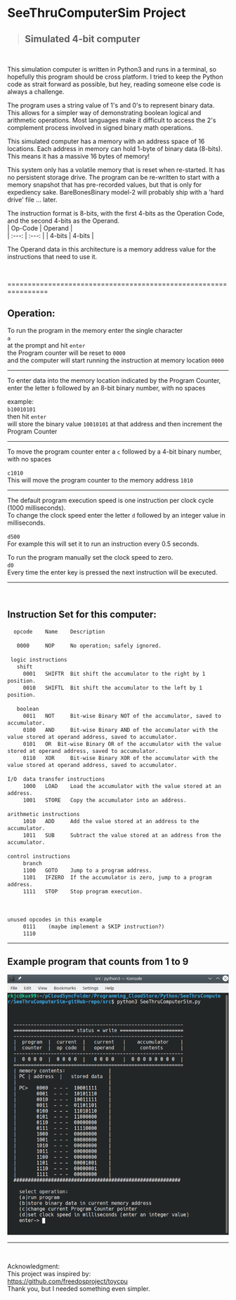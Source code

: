 SeeThruComputerSim Project
===

> ## Simulated 4-bit computer

<br>

This simulation computer is written in Python3 and runs in a terminal, so hopefully this program should be cross platform. I tried to keep the Python code as strait forward as possible, but hey, reading someone else code is always a challenge.  

The program uses a string value of 1's and 0's to represent binary data.  
This allows for a simpler way of demonstrating boolean logical and arithmetic operations. Most languages make it difficult to access the 2's complement process involved in signed binary math operations.  

This simulated computer has a memory with an address space of 16 locations. Each address in memory can hold 1-byte of binary data (8-bits). This means it has a massive 16 bytes of memory!  

This system only has a volatile memory that is reset when re-started. It has no persistent storage drive. The program can be re-written to start with a memory snapshot that has pre-recorded values, but that is only for expediency sake. BareBonesBinary model-2 will probably ship with a 'hard drive' file ... later.

The instruction format is 8-bits, with the first 4-bits as the Operation Code, and the second 4-bits as the Operand.  
| Op-Code |    Operand |  
| :---: | :---: |
| 4-bits | 4-bits | 

The Operand data in this architecture is a memory address value for the instructions that need to use it.  

<br>

================================================================

## Operation:  

To run the program in the memory enter the single character  
`a`  
at the prompt and hit `enter`  
the Program counter will be reset to `0000`  
and the computer will start running the instruction at memory location `0000`  

***

To enter data into the memory location indicated by the Program Counter,
enter the letter `b` followed by an 8-bit binary number, with no spaces

example:  
`b10010101`  
then hit `enter`  
will store the binary value `10010101` at that address and then increment the Program Counter

***

To move the program counter enter a `c` followed by a 4-bit binary number, with no spaces

`c1010`  
This will move the program counter to the memory address `1010`

***

The default program execution speed is one instruction per clock cycle (1000 milliseconds).  
To change the clock speed enter the letter `d` followed by an integer value in milliseconds.  

`d500`  
For example this will set it to run an instruction every 0.5 seconds.

To run the program manually set the clock speed to zero.  
`d0`  
Every time the enter key is pressed the next instruction will be executed.

------------------------------------------------------------------------------  
<br>

Instruction Set for this computer:
---
```
  opcode	Name	Description
  
   0000	    NOP 	No operation; safely ignored.

 logic instructions
   shift
     0001	SHIFTR 	Bit shift the accumulator to the right by 1 position.
     0010	SHIFTL 	Bit shift the accumulator to the left by 1 position.

   boolean
     0011	NOT 	Bit-wise Binary NOT of the accumulator, saved to accumulator.
     0100	AND 	Bit-wise Binary AND of the accumulator with the value stored at operand address, saved to accumulator.
     0101	OR 	Bit-wise Binary OR of the accumulator with the value stored at operand address, saved to accumulator.
     0110	XOR 	Bit-wise Binary XOR of the accumulator with the value stored at operand address, saved to accumulator.

I/O  data transfer instructions
     1000	LOAD 	Load the accumulator with the value stored at an address.
     1001	STORE 	Copy the accumulator into an address.

arithmetic instructions 
     1010	ADD 	Add the value stored at an address to the accumulator.
     1011	SUB 	Subtract the value stored at an address from the accumulator.

control instructions 
     branch
     1100	GOTO 	Jump to a program address.
     1101	IFZERO 	If the accumulator is zero, jump to a program address.
     1111	STOP 	Stop program execution.



unused opcodes in this example
     0111    (maybe implement a SKIP instruction?)
     1110
```     
--------------------------------------------------  
Example program that counts from 1 to 9 
---

<img src=images/SeeThruComputerSim-1-screenshot-countTo9.png>

--------------------------------------------------  
<br>

Acknowledgment:  
This project was inspired by:  
https://github.com/freedosproject/toycpu  
Thank you, but I needed something even simpler.  
